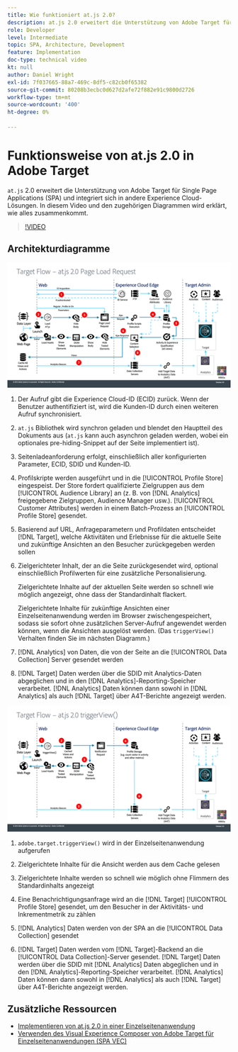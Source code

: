 ```yaml
---
title: Wie funktioniert at.js 2.0?
description: at.js 2.0 erweitert die Unterstützung von Adobe Target für Single Page Applications (SPA) und integriert diese in andere Experience Cloud-Lösungen. In diesem Video und den zugehörigen Diagrammen wird erklärt, wie alles zusammenkommt.
role: Developer
level: Intermediate
topic: SPA, Architecture, Development
feature: Implementation
doc-type: technical video
kt: null
author: Daniel Wright
exl-id: 7f037665-88a7-469c-8df5-c82cb0f65382
source-git-commit: 80208b3ecbc0d627d2afe72f882e91c9800d2726
workflow-type: tm+mt
source-wordcount: '400'
ht-degree: 0%

---
```


# Funktionsweise von at.js 2.0 in Adobe Target

`at.js` 2.0 erweitert die Unterstützung von Adobe Target für Single Page Applications (SPA) und integriert sich in andere Experience Cloud-Lösungen. In diesem Video und den zugehörigen Diagrammen wird erklärt, wie alles zusammenkommt.

>[!VIDEO](https://video.tv.adobe.com/v/26250?quality=12)

## Architekturdiagramme

![Verhalten von at.js 2.0 beim Laden der Seite](assets/pageload.png)

1. Der Aufruf gibt die Experience Cloud-ID (ECID) zurück. Wenn der Benutzer authentifiziert ist, wird die Kunden-ID durch einen weiteren Aufruf synchronisiert.

1. `at.js` Bibliothek wird synchron geladen und blendet den Hauptteil des Dokuments aus (`at.js` kann auch asynchron geladen werden, wobei ein optionales pre-hiding-Snippet auf der Seite implementiert ist).

1. Seitenladeanforderung erfolgt, einschließlich aller konfigurierten Parameter, ECID, SDID und Kunden-ID.

1. Profilskripte werden ausgeführt und in die [!UICONTROL Profile Store] eingespeist. Der Store fordert qualifizierte Zielgruppen aus dem [!UICONTROL Audience Library] an (z. B. von [!DNL Analytics] freigegebene Zielgruppen, Audience Manager usw.). [!UICONTROL Customer Attributes] werden in einem Batch-Prozess an [!UICONTROL Profile Store] gesendet.
1. Basierend auf URL, Anfrageparametern und Profildaten entscheidet [!DNL Target], welche Aktivitäten und Erlebnisse für die aktuelle Seite und zukünftige Ansichten an den Besucher zurückgegeben werden sollen

1. Zielgerichteter Inhalt, der an die Seite zurückgesendet wird, optional einschließlich Profilwerten für eine zusätzliche Personalisierung.

   Zielgerichtete Inhalte auf der aktuellen Seite werden so schnell wie möglich angezeigt, ohne dass der Standardinhalt flackert.

   Zielgerichtete Inhalte für zukünftige Ansichten einer Einzelseitenanwendung werden im Browser zwischengespeichert, sodass sie sofort ohne zusätzlichen Server-Aufruf angewendet werden können, wenn die Ansichten ausgelöst werden. (Das `triggerView()` Verhalten finden Sie im nächsten Diagramm.)

1. [!DNL Analytics] von Daten, die von der Seite an die [!UICONTROL Data Collection] Server gesendet werden
1. [!DNL Target] Daten werden über die SDID mit Analytics-Daten abgeglichen und in den [!DNL Analytics]-Reporting-Speicher verarbeitet. [!DNL Analytics] Daten können dann sowohl in [!DNL Analytics] als auch [!DNL Target] über A4T-Berichte angezeigt werden.

![at.js 2.0-Verhalten, wenn die Funktion triggerView() verwendet wird](assets/triggerview.png)

1. `adobe.target.triggerView()` wird in der Einzelseitenanwendung aufgerufen
1. Zielgerichtete Inhalte für die Ansicht werden aus dem Cache gelesen

1. Zielgerichtete Inhalte werden so schnell wie möglich ohne Flimmern des Standardinhalts angezeigt

1. Eine Benachrichtigungsanfrage wird an die [!DNL Target] [!UICONTROL Profile Store] gesendet, um den Besucher in der Aktivitäts- und Inkrementmetrik zu zählen
1. [!DNL Analytics] Daten werden von der SPA an die [!UICONTROL Data Collection] gesendet

1. [!DNL Target] Daten werden vom [!DNL Target]-Backend an die [!UICONTROL Data Collection]-Server gesendet. [!DNL Target] Daten werden über die SDID mit [!DNL Analytics] Daten abgeglichen und in den [!DNL Analytics]-Reporting-Speicher verarbeitet. [!DNL Analytics] Daten können dann sowohl in [!DNL Analytics] als auch [!DNL Target] über A4T-Berichte angezeigt werden.

## Zusätzliche Ressourcen

* [Implementieren von at.js 2.0 in einer Einzelseitenanwendung](implement-atjs-20-in-a-single-page-application.md)
* [Verwenden des Visual Experience Composer von Adobe Target für Einzelseitenanwendungen (SPA VEC)](../experiences/use-the-visual-experience-composer-for-single-page-applications.md)
